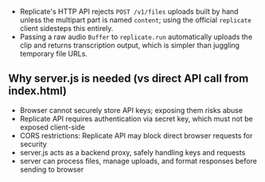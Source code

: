 - Replicate's HTTP API rejects `POST /v1/files` uploads built by hand unless the multipart part is named `content`; using the official `replicate` client sidesteps this entirely.
- Passing a raw audio `Buffer` to `replicate.run` automatically uploads the clip and returns transcription output, which is simpler than juggling temporary file URLs.


## Why server.js is needed (vs direct API call from index.html)

- Browser cannot securely store API keys; exposing them risks abuse
- Replicate API requires authentication via secret key, which must not be exposed client-side
- CORS restrictions: Replicate API may block direct browser requests for security
- server.js acts as a backend proxy, safely handling keys and requests
- server can process files, manage uploads, and format responses before sending to browser
